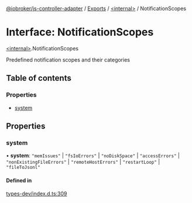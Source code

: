 [@iobroker/js-controller-adapter](../README.md) / [Exports](../modules.md) / [\<internal\>](../modules/internal_.md) / NotificationScopes

# Interface: NotificationScopes

[\<internal\>](../modules/internal_.md).NotificationScopes

Predefined notification scopes and their categories

## Table of contents

### Properties

- [system](internal_.NotificationScopes.md#system)

## Properties

### system

• **system**: ``"memIssues"`` \| ``"fsIoErrors"`` \| ``"noDiskSpace"`` \| ``"accessErrors"`` \| ``"nonExistingFileErrors"`` \| ``"remoteHostErrors"`` \| ``"restartLoop"`` \| ``"fileToJsonl"``

#### Defined in

[types-dev/index.d.ts:309](https://github.com/ioBroker/ioBroker.js-controller/blob/91a2303a/packages/types-dev/index.d.ts#L309)
